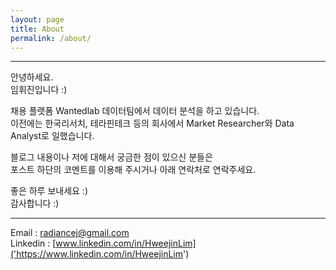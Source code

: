 ```yaml
---
layout: page
title: About
permalink: /about/
---
```

   
-----   
   
안녕하세요.   
임휘진입니다 :)  

채용 플랫폼 Wantedlab 데이터팀에서 데이터 분석을 하고 있습니다.  
이전에는 한국리서치, 테라핀테크 등의 회사에서 Market Researcher와 Data Analyst로 일했습니다. 

블로그 내용이나 저에 대해서 궁금한 점이 있으신 분들은  
포스트 하단의 코멘트를 이용해 주시거나 아래 연락처로 연락주세요.  

좋은 하루 보내세요 :)  
감사합니다 :)  
   
-----  
   
Email : radiancej@gmail.com   
Linkedin : [www.linkedin.com/in/HweejinLim]('https://www.linkedin.com/in/HweejinLim')


